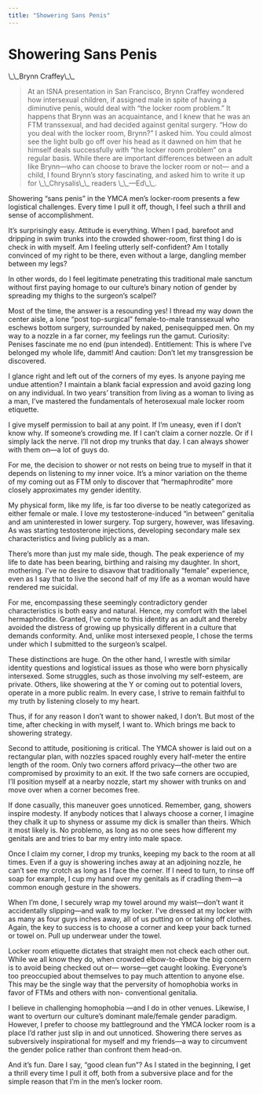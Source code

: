 ```yaml
---
title: "Showering Sans Penis"
---
```


# Showering Sans Penis

<p>\_\_Brynn Craffey\_\_  </p>

<blockquote>
	<p>At an <span class="caps">ISNA</span> presentation in San Francisco, Brynn Craffey wondered how intersexual children, if assigned male in spite of having a diminutive penis, would deal with &#8220;the locker room problem.&#8221; It happens that Brynn was an acquaintance, and I knew that he was an <span class="caps">FTM</span> transsexual, and had decided against genital surgery. &#8220;How do you deal with the locker room, Brynn?&#8221; I asked him. You could almost see the light bulb go off over his head as it dawned on him that he himself deals successfully with &#8220;the locker room problem&#8221; on a regular basis. While there are important differences between an adult like Brynn&#8212;who can choose to brave the locker room or not&#8212; and a child, I found Brynn&#8217;s story fascinating, and asked him to write it up for \_\_Chrysalis\_\_ readers \_\_&#8212;Ed\_\_.  </p>
</blockquote>

<p>Showering &#8220;sans penis&#8221; in the <span class="caps">YMCA</span> men&#8217;s locker-room presents a few logistical challenges. Every time I pull it off, though, I feel such a thrill and sense of accomplishment.  </p>

<p>It&#8217;s surprisingly easy. Attitude is everything. When I pad, barefoot and dripping in swim trunks into the crowded shower-room, first thing I do is check in with myself. Am I feeling utterly self-confident? Am I totally convinced of my right to be there, even without a large, dangling member between my legs?  </p>

<p>In other words, do I feel legitimate penetrating this traditional male sanctum without first paying homage to our culture&#8217;s binary notion of gender by spreading my thighs to the surgeon&#8217;s scalpel?  </p>

<p>Most of the time, the answer is a resounding yes! I thread my way down the center aisle, a lone &#8220;post top-surgical&#8221; female-to-male transsexual who eschews bottom surgery, surrounded by naked, penisequipped men. On my way to a nozzle in a far corner, my feelings run the gamut. Curiosity: Penises fascinate me no end (pun intended). Entitlement: This is where I&#8217;ve belonged my whole life, dammit! And caution: Don&#8217;t let my transgression be discovered.  </p>

<p>I glance right and left out of the corners of my eyes. Is anyone paying me undue attention? I maintain a blank facial expression and avoid gazing long on any individual. In two years&#8217; transition from living as a woman to living as a man, I&#8217;ve mastered the fundamentals of heterosexual male locker room etiquette.  </p>

<p>I give myself permission to bail at any point. If I&#8217;m uneasy, even if I don&#8217;t know why. If someone&#8217;s crowding me. If I can&#8217;t claim a corner nozzle. Or if I simply lack the nerve. I&#8217;ll not drop my trunks that day. I can always shower with them on&#8212;a lot of guys do.  </p>

<p>For me, the decision to shower or not rests on being true to myself in that it depends on listening to my inner voice. It&#8217;s a minor variation on the theme of my coming out as <span class="caps">FTM</span> only to discover that &#8220;hermaphrodite&#8221; more closely approximates my gender identity.  </p>

<p>My physical form, like my life, is far too diverse to be neatly categorized as either female or male. I love my testosterone-induced &#8220;in between&#8221; genitalia and am uninterested in lower surgery. Top surgery, however, was lifesaving. As was starting testosterone injections, developing secondary male sex characteristics and living publicly as a man.  </p>

<p>There&#8217;s more than just my male side, though. The peak experience of my life to date has been bearing, birthing and raising my daughter. In short, mothering. I&#8217;ve no desire to disavow that traditionally &#8220;female&#8221; experience, even as I say that to live the second half of my life as a woman would have rendered me suicidal.  </p>

<p>For me, encompassing these seemingly contradictory gender characteristics is both easy and natural. Hence, my comfort with the label hermaphrodite. Granted, I&#8217;ve come to this identity as an adult and thereby avoided the distress of growing up physically different in a culture that demands conformity. And, unlike most intersexed people, I chose the terms under which I submitted to the surgeon&#8217;s scalpel.  </p>

<p>These distinctions are huge. On the other hand, I wrestle with similar identity questions and logistical issues as those who were born physically intersexed. Some struggles, such as those involving my self-esteem, are private. Others, like showering at the Y or coming out to potential lovers, operate in a more public realm. In every case, I strive to remain faithful to my truth by listening closely to my heart.  </p>

<p>Thus, if for any reason I don&#8217;t want to shower naked, I don&#8217;t. But most of the time, after checking in with myself, I want to. Which brings me back to showering strategy.  </p>

<p>Second to attitude, positioning is critical. The <span class="caps">YMCA</span> shower is laid out on a rectangular plan, with nozzles spaced roughly every half-meter the entire length of the room. Only two corners afford privacy&#8212;the other two are compromised by proximity to an exit. If the two safe corners are occupied, I&#8217;ll position myself at a nearby nozzle, start my shower with trunks on and move over when a corner becomes free.  </p>

<p>If done casually, this maneuver goes unnoticed. Remember, gang, showers inspire modesty. If anybody notices that I always choose a corner, I imagine they chalk it up to shyness or assume my dick is smaller than theirs. Which it most likely is. No problemo, as long as no one sees how different my genitals are and tries to bar my entry into male space.  </p>

<p>Once I claim my corner, I drop my trunks, keeping my back to the room at all times. Even if a guy is showering inches away at an adjoining nozzle, he can&#8217;t see my crotch as long as I face the corner. If I need to turn, to rinse off soap for example, I cup my hand over my genitals as if cradling them&#8212;a common enough gesture in the showers.  </p>

<p>When I&#8217;m done, I securely wrap my towel around my waist&#8212;don&#8217;t want it accidentally slipping&#8212;and walk to my locker. I&#8217;ve dressed at my locker with as many as four guys inches away, all of us putting on or taking off clothes. Again, the key to success is to choose a corner and keep your back turned or towel on. Pull up underwear under the towel.  </p>

<p>Locker room etiquette dictates that straight men not check each other out. While we all know they do, when crowded elbow-to-elbow the big concern is to avoid being checked out or&#8212; worse&#8212;get caught looking. Everyone&#8217;s too preoccupied about themselves to pay much attention to anyone else. This may be the single way that the perversity of homophobia works in favor of <span class="caps">FTM</span>s and others with non- conventional genitalia.  </p>

<p>I believe in challenging homophobia &#8212;and I do in other venues. Likewise, I want to overturn our culture&#8217;s dominant male/female gender paradigm. However, I prefer to choose my battleground and the <span class="caps">YMCA</span> locker room is a place I&#8217;d rather just slip in and out unnoticed. Showering there serves as subversively inspirational for myself and my friends&#8212;a way to circumvent the gender police rather than confront them head-on.  </p>

<p>And it&#8217;s fun. Dare I say, &#8220;good clean fun&#8221;? As I stated in the beginning, I get a thrill every time I pull it off, both from a subversive place and for the simple reason that I&#8217;m in the men&#8217;s locker room.</p>